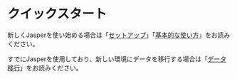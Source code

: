 # クイックスタート

新しくJasperを使い始める場合は「[セットアップ](setup.md)」「[基本的な使い方](basic-usage.md)」をお読みください。

すでにJasperを使用しており、新しい環境にデータを移行する場合は「[データ移行](data-transfer.md)」をお読みください。

